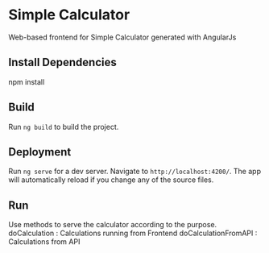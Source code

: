 # Simple Calculator

Web-based frontend for Simple Calculator generated with AngularJs

## Install Dependencies

npm install

## Build

Run `ng build` to build the project.

## Deployment

Run `ng serve` for a dev server. Navigate to `http://localhost:4200/`. The app will automatically reload if you change any of the source files.

## Run
Use methods to serve the calculator according to the purpose.
doCalculation : Calculations running from Frontend
doCalculationFromAPI : Calculations from API